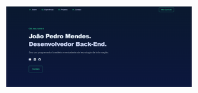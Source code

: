 <p align="center">
  <img src="https://github.com/jpmendesdev/Portfolio/blob/main/Captura%20de%20tela%202025-01-31%20231558.png?raw=true" width="800" title="hover text">
</p>
 

 
 
